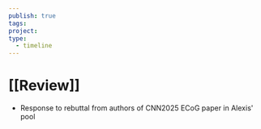 ```yaml
---
publish: true
tags: 
project: 
type:
  - timeline
---
```

# [[Review]]
- Response to rebuttal from authors of CNN2025 ECoG paper in Alexis' pool